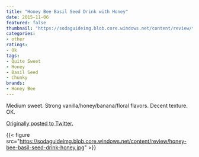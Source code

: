 ```yaml
---
title: "Honey Bee Basil Seed Drink with Honey"
date: 2015-11-06
featured: false
thumbnail: "https://sodaguideimg.blob.core.windows.net/content/review/thumbs/honey-bee-basil-seed-drink-honey.jpg"
categories:
- other
ratings:
- Ok
tags:
- Quite Sweet
- Honey
- Basil Seed
- Chunky
brands:
- Honey Bee
---
```


Medium sweet. Strong vanilla/honey/banana/floral flavors. Decent texture. OK.

[Originally posted to Twitter.](https://twitter.com/Cavorter/status/662699401933029376)

{{< figure src="https://sodaguideimg.blob.core.windows.net/content/review/honey-bee-basil-seed-drink-honey.jpg" >}}
